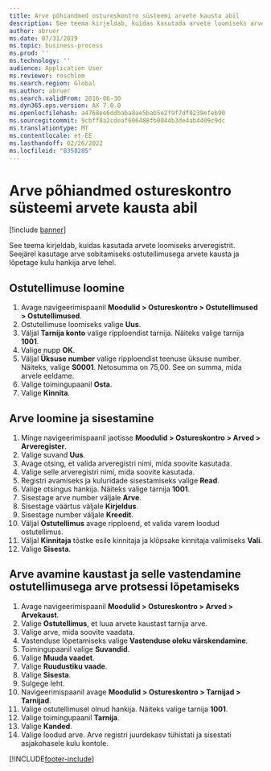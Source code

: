 ```yaml
---
title: Arve põhiandmed ostureskontro süsteemi arvete kausta abil
description: See teema kirjeldab, kuidas kasutada arvete loomiseks arveregistrit.
author: abruer
ms.date: 07/31/2019
ms.topic: business-process
ms.prod: ''
ms.technology: ''
audience: Application User
ms.reviewer: roschlom
ms.search.region: Global
ms.author: abruer
ms.search.validFrom: 2016-06-30
ms.dyn365.ops.version: AX 7.0.0
ms.openlocfilehash: a4768ee6ddbaba8ae5bab5e2f9f7df9239efeb90
ms.sourcegitcommit: 9cbff8a2cdeaf606488fb0044b3de4ab4409c9dc
ms.translationtype: MT
ms.contentlocale: et-EE
ms.lasthandoff: 02/26/2022
ms.locfileid: "8358285"
---
```

# <a name="key-invoice-data-into-the-ap-system-using-invoice-pool"></a>Arve põhiandmed ostureskontro süsteemi arvete kausta abil

[!include [banner](../../includes/banner.md)]

See teema kirjeldab, kuidas kasutada arvete loomiseks arveregistrit. Seejärel kasutage arve sobitamiseks ostutellimusega arvete kausta ja lõpetage kulu hankija arve lehel.


## <a name="create-a-purchase-order"></a>Ostutellimuse loomine
1. Avage navigeerimispaanil **Moodulid > Ostureskontro > Ostutellimused > Ostutellimused**.
2. Ostutellimuse loomiseks valige **Uus**.
3. Väljal **Tarnija konto** valige ripploendist tarnija. Näiteks valige tarnija **1001**.
4. Valige nupp **OK**.
5. Väljal **Üksuse number** valige ripploendist teenuse üksuse number. Näiteks, valige **S0001**. Netosumma on 75,00.  See on summa, mida arvele eeldame.  
6. Valige toimingupaanil **Osta**.
7. Valige **Kinnita**.

## <a name="create-and-post-and-invoice"></a>Arve loomine ja sisestamine
1. Minge navigeerimispaanil jaotisse **Moodulid > Ostureskontro > Arved > Arveregister**.
2. Valige suvand **Uus**.
3. Avage otsing, et valida arveregistri nimi, mida soovite kasutada.
4. Valige selle arveregistri nimi, mida soovite kasutada.
5. Registri avamiseks ja kuluridade sisestamiseks valige **Read**.
6. Valige otsingus hankija. Näiteks valige tarnija **1001**.
7. Sisestage arve number väljale **Arve**.
8. Sisestage väärtus väljale **Kirjeldus**.
9. Sisestage number väljale **Kreedit**.
10. Väljal **Ostutellimus** avage ripploend, et valida varem loodud ostutellimus.
11. Väljal **Kinnitaja** tõstke esile kinnitaja ja klõpsake kinnitaja valimiseks **Vali**.
12. Valige **Sisesta**.

## <a name="open-an-invoice-from-the-pool-and-match-it-to-a-purchase-order-to-complete-the-invoice-process"></a>Arve avamine kaustast ja selle vastendamine ostutellimusega arve protsessi lõpetamiseks
1. Avage navigeerimispaanil **Moodulid > Ostureskontro > Arved > Arvekaust**.
2. Valige **Ostutellimus**, et luua arvete kaustast tarnija arve.
3. Valige arve, mida soovite vaadata.
4. Vastenduse lõpetamiseks valige **Vastenduse oleku värskendamine**.
5. Toimingupaanil valige **Suvandid**.
6. Valige **Muuda vaadet**.
7. Valige **Ruudustiku vaade**.
8. Valige **Sisesta**.
9. Sulgege leht.
10. Navigeerimispaanil avage **Moodulid > Ostureskontro > Tarnijad > Tarnijad**.
11. Valige ostutellimusel olnud hankija. Näiteks valige tarnija **1001**.
12. Valige toimingupaanil **Tarnija**.
13. Valige **Kanded**.
14. Valige loodud arve. Arve registri juurdekasv tühistati ja sisestati asjakohasele kulu kontole.  



[!INCLUDE[footer-include](../../../includes/footer-banner.md)]
